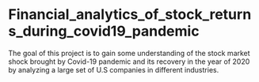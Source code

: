 # Financial_analytics_of_stock_returns_during_covid19_pandemic
The goal of this project is to gain some understanding of the stock market shock brought by Covid-19 pandemic and its recovery in the year of 2020 by analyzing a large set of U.S companies in different industries.
